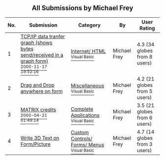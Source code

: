 ﻿<div align="center">

## All Submissions by Michael Frey

</div>

No.  | Submission | Category | By   | User Rating
---- | ---------- | -------- | ---- | -----------
1 | [TCP/IP data tranfer graph \(shows bytes send/received in a graph form\)<br /><sup>2000-11-17 19:52:16</sup>](https://github.com/Planet-Source-Code/michael-frey-tcp-ip-data-tranfer-graph-shows-bytes-send-received-in-a-graph-form__1-12874) | [Internet/ HTML<br /><sup>Visual Basic</sup>](../ByCategory/internet-html__1-34.md) | Michael Frey | 4.3 (34 globes from 8 users)
2 | [Drag and Drop anywhere on form<br />](https://github.com/Planet-Source-Code/michael-frey-drag-and-drop-anywhere-on-form__1-6997) | [Miscellaneous<br /><sup>Visual Basic</sup>](../ByCategory/miscellaneous__1-1.md) | Michael Frey | 4.2 (21 globes from 5 users)
3 | [MATRIX credits<br /><sup>2000-04-21 01:49:14</sup>](https://github.com/Planet-Source-Code/michael-frey-matrix-credits__1-7431) | [Complete Applications<br /><sup>Visual Basic</sup>](../ByCategory/complete-applications__1-27.md) | Michael Frey | 3.5 (21 globes from 6 users)
4 | [Write 3D Text on Form/Picture<br />](https://github.com/Planet-Source-Code/michael-frey-write-3d-text-on-form-picture__1-7487) | [Custom Controls/ Forms/  Menus<br /><sup>Visual Basic</sup>](../ByCategory/custom-controls-forms-menus__1-4.md) | Michael Frey | 4.7 (14 globes from 3 users)
